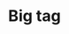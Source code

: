 ---
layout: pattern
categories: [patterns, tag]
title: Big tag
type: [detail-page]
permalink: /patterns/tag/big-tag/
overview: Lorem ipsum dolor sit amet, consectetur adipiscing elit, sed do eiusmod tempor incididunt ut labore et dolore magna aliqua. Interdum velit euismod in pellentesque. 
description: |
    
usa-link: "https://designsystem.digital.gov/components/tag/"
specification: |
#spec:
tags:
 - text: BIG
### tag text
   type: big
### options: big
### options: if blank, default size tag is applied

### Paths to view design and code... 
## designimg: can be used to show an image of the design until a coded version can be created. The htmlpath & csspath should be located in the pattens folder. Read more about creating coded components in /docs/creating-patterns 
# designimg: 

htmlpath: patterns/tag/tag-big.md
csspath: patterns/tag/index.scss
---